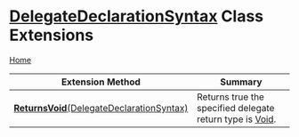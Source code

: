 # [DelegateDeclarationSyntax](https://docs.microsoft.com/en-us/dotnet/api/microsoft.codeanalysis.csharp.syntax.delegatedeclarationsyntax) Class Extensions

[Home](../../../../../README.md)

| Extension Method | Summary |
| ---------------- | ------- |
| [**ReturnsVoid**(DelegateDeclarationSyntax)](../../../../../Roslynator/CSharp/SyntaxExtensions/ReturnsVoid/README.md#Roslynator_CSharp_SyntaxExtensions_ReturnsVoid_Microsoft_CodeAnalysis_CSharp_Syntax_DelegateDeclarationSyntax_) | Returns true the specified delegate return type is [Void](https://docs.microsoft.com/en-us/dotnet/api/system.void)\. |

